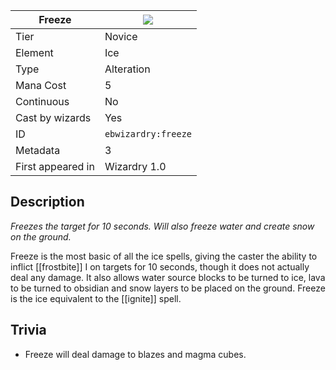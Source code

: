 | Freeze |![](https://github.com/Electroblob77/Wizardry/blob/1.12.2/src/main/resources/assets/ebwizardry/textures/spells/freeze.png)|
|---|---|
| Tier | Novice |
| Element | Ice |
| Type | Alteration |
| Mana Cost | 5 |
| Continuous | No |
| Cast by wizards | Yes |
| ID | `ebwizardry:freeze` |
| Metadata | 3 |
| First appeared in | Wizardry 1.0 |
## Description
_Freezes the target for 10 seconds. Will also freeze water and create snow on the ground._

Freeze is the most basic of all the ice spells, giving the caster the ability to inflict [[frostbite]] I on targets for 10 seconds, though it does not actually deal any damage. It also allows water source blocks to be turned to ice, lava to be turned to obsidian and snow layers to be placed on the ground. Freeze is the ice equivalent to the [[ignite]] spell.

## Trivia
- Freeze will deal damage to blazes and magma cubes.